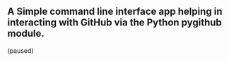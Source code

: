 ## A Simple command line interface app helping in interacting with GitHub via the Python pygithub module.

(paused)
<!-- <h2>How to use:</h2> -->
